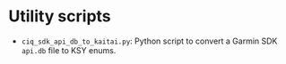 # Utility scripts

- `ciq_sdk_api_db_to_kaitai.py`: Python script to convert a Garmin SDK `api.db` file to KSY enums.
